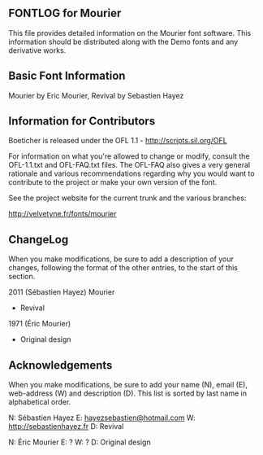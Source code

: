 FONTLOG for Mourier
-------------------

This file provides detailed information on the Mourier font software.
This information should be distributed along with the Demo fonts
and any derivative works.


Basic Font Information
--------------------------

Mourier by Eric Mourier, Revival by Sebastien Hayez


Information for Contributors
------------------------------

Boeticher is released under the OFL 1.1 - http://scripts.sil.org/OFL

For information on what you're allowed to change or modify, consult the
OFL-1.1.txt and OFL-FAQ.txt files. The OFL-FAQ also gives a very general
rationale and various recommendations regarding why you would want to
contribute to the project or make your own version of the font.

See the project website for the current trunk and the various branches:

http://velvetyne.fr/fonts/mourier


ChangeLog
----------

When you make modifications, be sure to add a description of your changes,
following the format of the other entries, to the start of this section.


2011 (Sébastien Hayez) Mourier
- Revival

1971 (Éric Mourier)
- Original design

Acknowledgements
-------------------------

When you make modifications, be sure to add your name (N), email (E),
web-address (W) and description (D). This list is sorted by last name in
alphabetical order.

N: Sébastien Hayez
E: hayezsebastien@hotmail.com
W: http://sebastienhayez.fr
D: Revival

N: Éric Mourier
E: ?
W: ?
D: Original design
